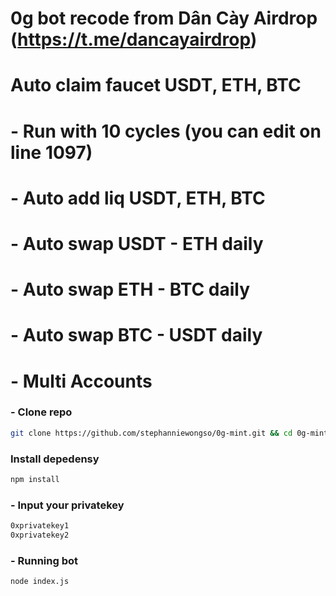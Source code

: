 # 0g bot recode from Dân Cày Airdrop (https://t.me/dancayairdrop)
# Auto claim faucet USDT, ETH, BTC 

# - Run with 10 cycles (you can edit on line 1097)
# - Auto add liq USDT, ETH, BTC 
# - Auto swap USDT - ETH daily
# - Auto swap ETH - BTC daily
# - Auto swap BTC - USDT daily
# - Multi Accounts



### - Clone repo
```bash
git clone https://github.com/stephanniewongso/0g-mint.git && cd 0g-mint
```
### Install depedensy
```bash
npm install
```
### - Input your privatekey
```bash
0xprivatekey1
0xprivatekey2
```
### - Running bot
```bash
node index.js
```
